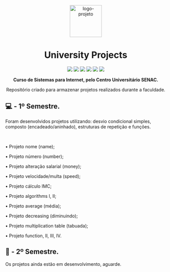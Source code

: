 <p align="center"> <img src="https://github.com/alvesvn/university-projects/assets/96539606/85cde0bb-3b66-4032-9031-936baa224b80" alt="logo-projeto" height="100" widht="100" /></center>
<h1 align="center">University Projects</h1>
  <center>
<p align="center"><img src="https://github.com/alvesvn/calculator-project/assets/96539606/51092e08-e56d-4fe4-97bd-581be52677b6"> 
<img src="https://github.com/alvesvn/calculator-project/assets/96539606/35c4bfaf-6cb0-47ab-bbd8-e16e8586c18a" 
</p> 
  <img src="https://github.com/alvesvn/tqi-challenge-menu/assets/96539606/32a13bf8-1e71-4a07-ad32-2b3e912bdd10">
  <img src="https://github.com/alvesvn/tqi-challenge-menu/assets/96539606/2ab961b7-33cb-4438-9f52-894159d388f2">
  <img src="https://github.com/alvesvn/tqi-challenge-menu/assets/96539606/ab49aa54-4f02-45f8-b8c5-3a83f321242d">
  <img src="https://github.com/alvesvn/tqi-challenge-menu/assets/96539606/c0e2bccc-cd53-4999-be60-109be2f27beb">



</a></center>
<p align="center"><strong>Curso de Sistemas para Internet, pelo Centro Universitário SENAC.</strong><br>
<p align="center">Repositório criado para armazenar projetos realizados durante a faculdade.</p>

## 💻 - 1º Semestre. 
  Foram desenvolvidos projetos utilizando: desvio condicional simples, composto (encadeado/aninhado), estruturas de repetição e funções.
  </center>
<br>
<p align="left">• Projeto nome (name); </p>
<p align="left">• Projeto número (number);</p>
<p align="left">• Projeto alteração salarial (money);</p>
<p align="left">• Projeto velocidade/multa (speed);</p>
<p align="left">• Projeto cálculo IMC;</p>
<p align="left">• Projeto algorithms I, II;</p>
<p align="left">• Projeto average (média);</p>
<p align="left">• Projeto decreasing (diminuindo);</p>
<p align="left">• Projeto multiplication table (tabuada);</p>
<p align="left">• Projeto function, II, III, IV.</p>

## 🚀 - 2º Semestre. 

Os projetos ainda estão em desenvolvimento, aguarde. 




